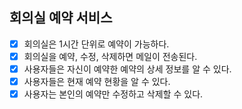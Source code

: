 ## 회의실 예약 서비스

- [X] 회의실은 1시간 단위로 예약이 가능하다.
- [X] 회의실을 예약, 수정, 삭제하면 메일이 전송된다.
- [X] 사용자들은 자신이 예약한 예약의 상세 정보를 알 수 있다.
- [X] 사용자들은 현재 예약 현황을 알 수 있다.
- [X] 사용자는 본인의 예약만 수정하고 삭제할 수 있다.
